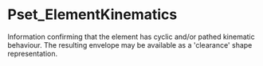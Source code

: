 # Pset_ElementKinematics

Information confirming that the element has cyclic and/or pathed kinematic behaviour. The resulting envelope may be available as a 'clearance' shape representation.<!-- end of definition -->
